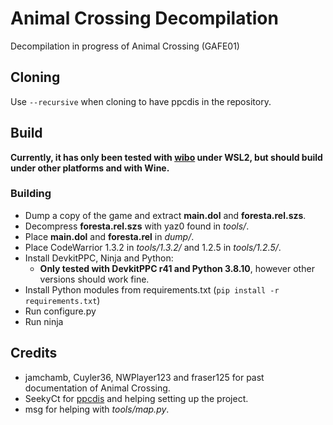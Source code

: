 # Animal Crossing Decompilation

Decompilation in progress of Animal Crossing (GAFE01)

## Cloning

Use `--recursive` when cloning to have ppcdis in the repository. 

## Build

**Currently, it has only been tested with [wibo](https://github.com/decompals/wibo) under WSL2, but should build under other platforms and with Wine.**

### Building

- Dump a copy of the game and extract **main.dol** and **foresta.rel.szs**.
- Decompress **foresta.rel.szs** with yaz0 found in *tools/*.
- Place **main.dol** and **foresta.rel** in *dump/*.
- Place CodeWarrior 1.3.2 in *tools/1.3.2/* and 1.2.5 in *tools/1.2.5/*.
- Install DevkitPPC, Ninja and Python:
    - **Only tested with DevkitPPC r41 and Python 3.8.10**, however other versions should work fine.
- Install Python modules from requirements.txt (`pip install -r requirements.txt`)
- Run configure.py
- Run ninja

## Credits

- jamchamb, Cuyler36, NWPlayer123 and fraser125 for past documentation of Animal Crossing.
- SeekyCt for [ppcdis](https://github.com/SeekyCt/ppcdis/) and helping setting up the project.
- msg for helping with *tools/map.py*.
